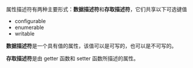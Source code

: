 属性描述符有两种主要形式：**数据描述符**和**存取描述符**，它们共享以下可选键值

- configurable
- enumerable
- writable

**数据描述符**是一个具有值的属性，该值可以是可写的，也可以是不可写的。

**存取描述符**是由 getter 函数和 setter 函数所描述的属性。
